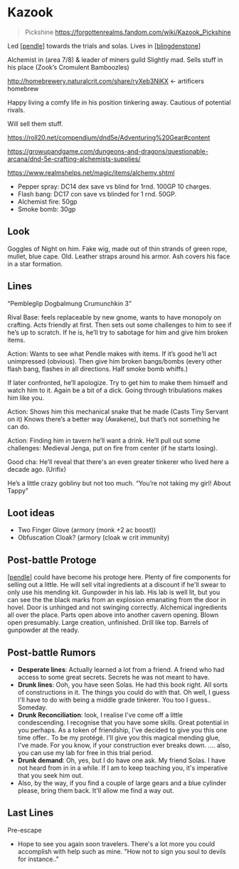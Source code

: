 # Kazook
> Pickshine
https://forgottenrealms.fandom.com/wiki/Kazook_Pickshine

Led [[pendle]] towards the trials and solas. Lives in [[blingdenstone]]

Alchemist in (area 7/8) & leader of miners guild
Slightly mad. Sells stuff in his place (Zook’s Cromulent Bamboozles)

http://homebrewery.naturalcrit.com/share/ryXeb3NiKX <- artificers homebrew

Happy living a comfy life in his position tinkering away. Cautious of potential rivals.

Will sell them stuff.

https://roll20.net/compendium/dnd5e/Adventuring%20Gear#content

https://growupandgame.com/dungeons-and-dragons/questionable-arcana/dnd-5e-crafting-alchemists-supplies/

https://www.realmshelps.net/magic/items/alchemy.shtml


- Pepper spray: DC14 dex save vs blind for 1rnd. 100GP 10 charges.
- Flash bang: DC17 con save vs blinded for 1 rnd. 50GP.
- Alchemist fire: 50gp
- Smoke bomb: 30gp


## Look
Goggles of Night on him. Fake wig, made out of thin strands of green rope, mullet, blue cape. Old. Leather straps around his armor. Ash covers his face in a star formation.

## Lines
“Pembleglip Dogbalmung Crumunchkin 3”

Rival Base: feels replaceable by new gnome, wants to have monopoly on crafting. Acts friendly at first. Then sets out some challenges to him to see if he’s up to scratch. If he is, he’ll try to sabotage for him and give him broken items.

Action: Wants to see what Pendle makes with items. If it’s good he’ll act unimpressed (obvious). Then give him broken bangs/bombs (every other flash bang, flashes in all directions. Half smoke bomb whiffs.)

If later confronted, he’ll apologize. Try to get him to make them himself and watch him to it.
Again be a bit of a dick. Going through tribulations makes him like you.

Action: Shows him this mechanical snake that he made (Casts Tiny Servant on it)
Knows there’s a better way (Awakene), but that’s not something he can do.

Action: Finding him in tavern he’ll want a drink.  He’ll pull out some challenges:
Medieval Jenga, put on fire from center (if he starts losing).

Good cha: He’ll reveal that there's an even greater tinkerer who lived here a decade ago. (Urifix)

He’s a little crazy gobliny but not too much.
“You’re not taking my girl! About Tappy”

## Loot ideas
- Two Finger Glove (armory (monk +2 ac boost))
- Obfuscation Cloak? (armory (cloak w crit immunity)

## Post-battle Protoge
[[pendle]] could have become his protoge here.
Plenty of fire components for selling out a little. He will sell vital ingredients at a discount if he'll swear to only use his mending kit. Gunpowder in his lab.
His lab is well lit, but you can see the the black marks from an explosion emanating from the door in hovel. Door is unhinged and not swinging correctly.
Alchemical ingredients all over the place. Parts open above into another cavern opening. Blown open presumably.
Large creation, unfinished. Drill like top. Barrels of gunpowder at the ready.

## Post-battle Rumors
- **Desperate lines**: Actually learned a lot from a friend. A friend who had access to some great secrets. Secrets he was not meant to have.
- **Drunk lines**: Ooh, you have seen Solas. He had this book right. All sorts of constructions in it. The things you could do with that. Oh well, I guess I'll have to do with being a middle grade tinkerer. You too I guess.. Someday.
- **Drunk Reconciliation**: look, I realise I've come off a little condescending. I recognise that you have some skills. Great potential in you perhaps. As a token of friendship, I've decided to give you this one time offer.. To be my protégé. I'll give you this magical mending glue, I've made. For you know, if your construction ever breaks down. …. also, you can use my lab for free in this trial period.
- **Drunk demand**: Oh, yes, but I do have one ask. My friend Solas. I have not heard from in in a while. If I am to keep teaching you, it's imperative that you seek him out.
- Also, by the way, if you find a couple of large gears and a blue cylinder please, bring them back. It'll allow me find a way out.

## Last Lines
Pre-escape
- Hope to see you again soon travelers. There's a lot more you could accomplish with help such as mine. "How not to sign you soul to devils for instance.."

[//begin]: # "Autogenerated link references for markdown compatibility"
[pendle]: ../pcs/pendle "Pendleblip"
[blingdenstone]: ../underdark/blingdenstone "Blingdenstone"
[//end]: # "Autogenerated link references"
